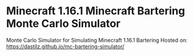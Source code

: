 # Minecraft 1.16.1 Minecraft Bartering Monte Carlo Simulator
Monte Carlo Simulator for Simulating Minecraft 1.16.1 Bartering
Hosted on: https://dastilz.github.io/mc-bartering-simulator/
